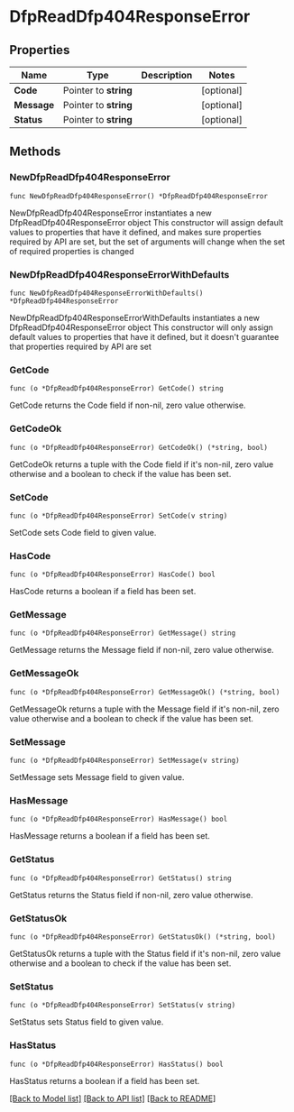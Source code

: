 # DfpReadDfp404ResponseError

## Properties

Name | Type | Description | Notes
------------ | ------------- | ------------- | -------------
**Code** | Pointer to **string** |  | [optional] 
**Message** | Pointer to **string** |  | [optional] 
**Status** | Pointer to **string** |  | [optional] 

## Methods

### NewDfpReadDfp404ResponseError

`func NewDfpReadDfp404ResponseError() *DfpReadDfp404ResponseError`

NewDfpReadDfp404ResponseError instantiates a new DfpReadDfp404ResponseError object
This constructor will assign default values to properties that have it defined,
and makes sure properties required by API are set, but the set of arguments
will change when the set of required properties is changed

### NewDfpReadDfp404ResponseErrorWithDefaults

`func NewDfpReadDfp404ResponseErrorWithDefaults() *DfpReadDfp404ResponseError`

NewDfpReadDfp404ResponseErrorWithDefaults instantiates a new DfpReadDfp404ResponseError object
This constructor will only assign default values to properties that have it defined,
but it doesn't guarantee that properties required by API are set

### GetCode

`func (o *DfpReadDfp404ResponseError) GetCode() string`

GetCode returns the Code field if non-nil, zero value otherwise.

### GetCodeOk

`func (o *DfpReadDfp404ResponseError) GetCodeOk() (*string, bool)`

GetCodeOk returns a tuple with the Code field if it's non-nil, zero value otherwise
and a boolean to check if the value has been set.

### SetCode

`func (o *DfpReadDfp404ResponseError) SetCode(v string)`

SetCode sets Code field to given value.

### HasCode

`func (o *DfpReadDfp404ResponseError) HasCode() bool`

HasCode returns a boolean if a field has been set.

### GetMessage

`func (o *DfpReadDfp404ResponseError) GetMessage() string`

GetMessage returns the Message field if non-nil, zero value otherwise.

### GetMessageOk

`func (o *DfpReadDfp404ResponseError) GetMessageOk() (*string, bool)`

GetMessageOk returns a tuple with the Message field if it's non-nil, zero value otherwise
and a boolean to check if the value has been set.

### SetMessage

`func (o *DfpReadDfp404ResponseError) SetMessage(v string)`

SetMessage sets Message field to given value.

### HasMessage

`func (o *DfpReadDfp404ResponseError) HasMessage() bool`

HasMessage returns a boolean if a field has been set.

### GetStatus

`func (o *DfpReadDfp404ResponseError) GetStatus() string`

GetStatus returns the Status field if non-nil, zero value otherwise.

### GetStatusOk

`func (o *DfpReadDfp404ResponseError) GetStatusOk() (*string, bool)`

GetStatusOk returns a tuple with the Status field if it's non-nil, zero value otherwise
and a boolean to check if the value has been set.

### SetStatus

`func (o *DfpReadDfp404ResponseError) SetStatus(v string)`

SetStatus sets Status field to given value.

### HasStatus

`func (o *DfpReadDfp404ResponseError) HasStatus() bool`

HasStatus returns a boolean if a field has been set.


[[Back to Model list]](../README.md#documentation-for-models) [[Back to API list]](../README.md#documentation-for-api-endpoints) [[Back to README]](../README.md)


